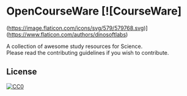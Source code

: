# OpenCourseWare [![CourseWare]
(https://image.flaticon.com/icons/svg/579/579768.svg)](https://www.flaticon.com/authors/dinosoftlabs)

A collection of awesome study resources for Science. \
Please read the contributing guidelines if you wish to contribute.
















## License

[![CC0](http://mirrors.creativecommons.org/presskit/buttons/88x31/svg/cc-zero.svg)](https://creativecommons.org/publicdomain/zero/1.0/)
